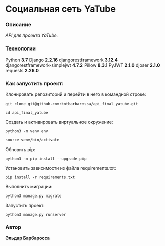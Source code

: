 # Социальная сеть YaTube
### Описание 
_API для проекта YaTube._
### Технологии 
Python **3.7**
Django **2.2.16**
djangorestframework **3.12.4**
djangorestframework-simplejwt **4.7.2**
Pillow **8.3.1**
PyJWT **2.1.0**
djoser **2.1.0**
requests **2.26.0**

### Как запустить проект:

Клонировать репозиторий и перейти в него в командной строке:

```
git clone git@github.com:kotbarbarossa/api_final_yatube.git
```

```
cd api_final_yatube
```

Cоздать и активировать виртуальное окружение:

```
python3 -m venv env
```

```
source venv/bin/activate
```

Обновить pip:

```
python3 -m pip install --upgrade pip
```

Установить зависимости из файла requirements.txt:

```
pip install -r requirements.txt
```

Выполнить миграции:

```
python3 manage.py migrate
```

Запустить проект:

```
python3 manage.py runserver
```

### Автор 
**Эльдар Барбаросса**
